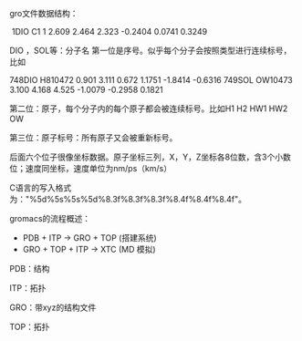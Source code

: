 gro文件数据结构：

​    1DIO     C1    1   2.609   2.464   2.323 -0.2404  0.0741  0.3249

DIO ，SOL等：分子名 第一位是序号。似乎每个分子会按照类型进行连续标号，比如

748DIO     H810472   0.901   3.111   0.672  1.1751 -1.8414 -0.6316
  749SOL     OW10473   3.100   4.168   4.525 -1.0079 -0.2958  0.1821

第二位：原子，每个分子内的每个原子都会被连续标号。比如H1 H2 HW1 HW2 OW    

第三位：原子标号：所有原子又会被重新标号。

后面六个位子很像坐标数据。原子坐标三列，X，Y，Z坐标各8位数，含3个小数位；速度同坐标，速度单位为nm/ps（km/s）

C语言的写入格式为："%5d%5s%5s%5d%8.3f%8.3f%8.3f%8.4f%8.4f%8.4f"。

gromacs的流程概述：

- PDB + ITP -> GRO + TOP (搭建系统)
- GRO + TOP + ITP -> XTC (MD 模拟)

PDB：结构

ITP：拓扑

GRO：带xyz的结构文件

TOP：拓扑

